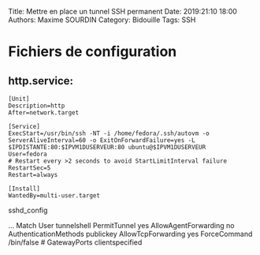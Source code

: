 Title: Mettre en place un tunnel SSH permanent
Date: 2019:21:10 18:00
Authors: Maxime SOURDIN
Category: Bidouille
Tags: SSH

# Fichiers de configuration

## http.service:

    [Unit]
    Description=http
    After=network.target

    [Service]
    ExecStart=/usr/bin/ssh -NT -i /home/fedora/.ssh/autovm -o ServerAliveInterval=60 -o ExitOnForwardFailure=yes -L $IPDISTANTE:80:$IPVM1DUSERVEUR:80 ubuntu@$IPVM1DUSERVEUR
    User=fedora
    # Restart every >2 seconds to avoid StartLimitInterval failure
    RestartSec=5
    Restart=always

    [Install]
    WantedBy=multi-user.target


sshd_config

...
    Match User tunnelshell
    PermitTunnel yes
    AllowAgentForwarding no
    AuthenticationMethods publickey
    AllowTcpForwarding yes
    ForceCommand /bin/false
    #   GatewayPorts clientspecified
